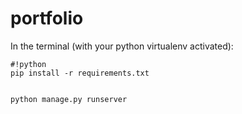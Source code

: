 # portfolio

 In the terminal (with your python virtualenv activated):
 
```
#!python
pip install -r requirements.txt


python manage.py runserver
```
